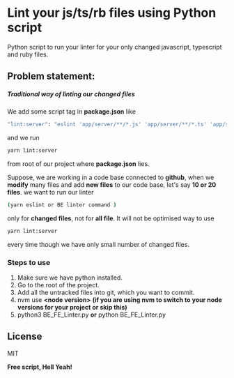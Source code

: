 # Lint your js/ts/rb files using Python script 

Python script to run your linter for your only changed javascript, typescript and ruby files.

## Problem statement:
##### Traditional way of linting our changed files
We add some script tag in **package.json** like
```sh
"lint:server": "eslint 'app/server/**/*.js' 'app/server/**/*.ts' 'app/server/**/*.tsx'"
```
and we run 
```sh
yarn lint:server
```
from root of our project where **package.json** lies.

Suppose, we are working in a code base connected to **github**, when we **modify** many files and add **new files** to our code base, let's say **10 or 20 files**.
we want to run our linter 
```sh
(yarn eslint or BE linter command )
```
only for **changed files**, not for **all file**.
It will not be optimised way to use 
```sh
yarn lint:server
```
every time though we have only small number of changed files.



### Steps to use
1. Make sure we have python installed.
2. Go to the root of the project.
3. Add all the untracked files into git, which you want to commit.
4. nvm use **<**node version**>** **(if you are using nvm to switch to your node versions for your project or skip this)**
4. python3 BE_FE_Linter.py **or** python BE_FE_Linter.py


License
----

MIT


**Free script, Hell Yeah!**
